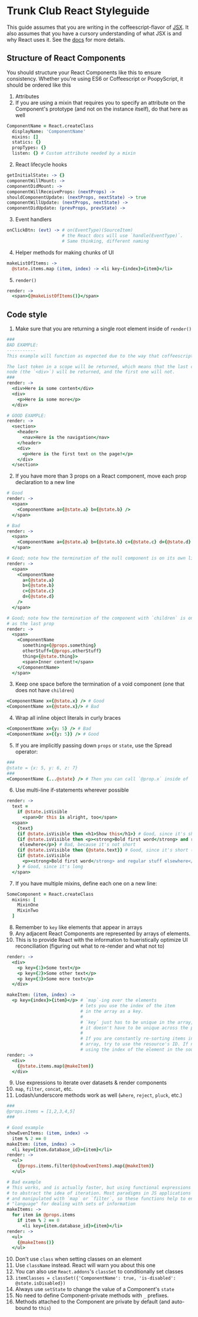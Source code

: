# Trunk Club React Styleguide

This guide assumes that you are writing in the coffeescript-flavor of [JSX](https://github.com/jsdf/coffee-react-transform). It also assumes that you have a cursory understanding of what JSX is and why React uses it. See the [docs](http://facebook.github.io/react/docs/jsx-in-depth.html) for more details.

## Structure of React Components
You should structure your React Components like this to ensure consistency. Whether you're using ES6 or Coffeescript or PoopyScript, it should be ordered like this

1. Attributes
  1. If you are using a mixin that requires you to specify an attribute on the Component's prototype (and not on the instance itself), do that here as well

  ```Coffeescript
  ComponentName = React.createClass
    displayName: 'ComponentName'
    mixins: []
    statics: {}
    propTypes: {}
    listen: {} # Custom attribute needed by a mixin
  ```

2. React lifecycle hooks

  ```Coffeescript
  getInitialState: -> {}
  componentWillMount: ->
  componentDidMount: ->
  componentWillReceiveProps: (nextProps) ->
  shouldComponentUpdate: (nextProps, nextState) -> true
  componentWillUpdate: (nextProps, nextState) ->
  componentDidUpdate: (prevProps, prevState) ->
  ```

3. Event handlers

  ```Coffeescript
  onClickBtn: (evt) -> # on(EventType)(SourceItem)
                       # the React docs will use `handle(EventType)`.
                       # Same thinking, different naming
  ```

4. Helper methods for making chunks of UI

  ```CoffeeScript
  makeListOfItems: ->
    @state.items.map (item, index) -> <li key-{index}>{item}</li>
  ```

5. `render()`

  ```CoffeeScript
  render: ->
    <span>{@makeListOfItems()}</span>
  ```

## Code style
1. Make sure that you are returning a single root element inside of `render()`

  ```CoffeeScript
  ###
  BAD EXAMPLE:
  -----------
  This example will function as expected due to the way that coffeescript compiles.
  
  The last token in a scope will be returned, which means that the last compiled JSX
  node (the `<div>`) will be returned, and the first one will not.
  ###
  render: ->
    <div>Here is some content</div>
    <div>
      <p>Here is some more</p>
    </div>

  # GOOD EXAMPLE:
  render: ->
    <section>
      <header>
        <nav>Here is the navigation</nav>
      </header>
      <div>
        <p>Here is the first text on the page!</p>
      </div>
    </section>
  ```

2. If you have more than 3 props on a React component, move each prop declaration to a new line

  ```CoffeeScript
  # Good
  render: ->
    <span>
      <ComponentName a={@state.a} b={@state.b} />
    </span>

  # Bad
  render: ->
    <span>
      <ComponentName a={@state.a} b={@state.b} c={@state.c} d={@state.d} />
    </span>

  # Good; note how the termination of the null component is on its own line
  render: ->
    <span>
      <ComponentName
        a={@state.a}
        b={@state.b}
        c={@state.c}
        d={@state.d}
      />
    </span>

  # Good; note how the termination of the component with `children` is on the same line
  # as the last prop
  render: ->
    <span>
      <ComponentName
        something={@props.something}
        otherStuff={@props.otherStuff}
        thing={@state.thing}>
        <span>Inner content!</span>
      </ComponentName>
    </span>
  ```

3. Keep one space before the termination of a void component (one that does not have `children`)

  ```CoffeeScript
  <ComponentName x={@state.x} /> # Good
  <ComponentName x={@state.x}/> # Bad
  ```

4. Wrap all inline object literals in curly braces

  ```CoffeeScript
  <ComponentName x={y: 5} /> # Bad
  <ComponentName x={{y: 5}} /> # Good
  ```

5. If you are implicitly passing down `props` or `state`, use the Spread operator:

  ```CoffeeScript
  ###
  @state = {x: 5, y: 6, z: 7}
  ###
  <ComponentName {...@state} /> # Then you can call `@prop.x` inside of `ComponentName`
  ```

6. Use multi-line if-statements wherever possible

  ```CoffeeScript
  render: ->
    text =
      if @state.isVisible
        <span>Or this is alright, too</span>
    <span>
      {text} 
      {if @state.isVisible then <h1>Show this</h1>} # Good, since it's short
      {if @state.isVisible then <p><strong>Bold first word</strong> and regular 
       elsewhere</p>} # Bad, because it's not short
      {if @state.isVisible then {@state.text}} # Good, since it's short (and a variable)
      {if @state.isVisible
        <p><strong>Bold first word</strong> and regular stuff elsewhere</p>
      } # Good, since it's long
    </span>
  ```

7. If you have multiple mixins, define each one on a new line:

  ```CoffeeScript
  SomeComponent = React.createClass
    mixins: [
      MixinOne
      MixinTwo
    ]
  ```

8. Remember to `key` like elements that appear in arrays
  1. Any adjacent React Components are represented by arrays of elements.
  2. This is to provide React with the information to hueristically optimize UI reconciliation (figuring out what to re-render and what not to)

  ```CoffeeScript
  render: ->
    <div>
      <p key={1}>Some text</p>
      <p key={2}>Some other text</p>
      <p key={3}>Some more text</p>
    </div>

  makeItem: (item, index) ->
    <p key={index}>{item}</p> # `map`-ing over the elements
                              # lets you use the index of the item
                              # in the array as a key.
                              # 
                              # `key` just has to be unique in the array,
                              # it doesn't have to be unique across the page.
                              #
                              # If you are constantly re-sorting items in the
                              # array, try to use the resource's ID. If not,
                              # using the index of the element in the source array works
  render: ->
    <div>
      {@state.items.map(@makeItem)}
    </div>
  ```

9. Use expressions to iterate over datasets & render components
  1. `map`, `filter`, `concat`, etc.
  2. Lodash/underscore methods work as well (`where`, `reject`, `pluck`, etc.)

  ```Coffeescript
  ###
  @props.items = [1,2,3,4,5]
  ###

  # Good example
  showEvenItems: (item, index) ->
    item % 2 == 0
  makeItem: (item, index) ->
    <li key={item.database_id}>{item}</li>
  render: ->
    <ul>
      {@props.items.filter(@showEvenItems).map(@makeItem)}
    </ul>

  # Bad example
  # This works, and is actually faster, but using functional expressions helps
  # to abstract the idea of iteration. Most paradigms in JS applications can be expressed
  # and manipulated with `map` or `filter`, so these functions help to ensure a common
  # "language" for dealing with sets of information
  makeItems: ->
    for item in @props.items
      if item % 2 == 0
        <li key={item.database_id}>{item}</li>
  render: ->
    <ul>
      {@makeItems()}
    </ul>
  ```
  
10. Don't use `class` when setting classes on an element
  1. Use `className` instead. React will warn you about this one
  2. You can also use `React.addons`'s `classSet` to conditionally set classes
  3. `itemClasses = classSet({'ComponentName': true, 'is-disabled': @state.isDisabled})`
11. Always use `setState` to change the value of a Component's `state`
12. No need to define Component-private methods with `_` prefixes.
  1. Methods attached to the Component are private by default (and auto-bound to `this`)